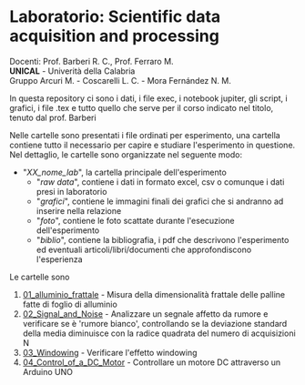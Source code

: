 # Laboratorio: Scientific data acquisition and processing
Docenti: Prof. Barberi R. C., Prof. Ferraro M.<br>
**UNICAL** - Univerità della Calabria<br>
Gruppo Arcuri M. - Coscarelli L. C. - Mora Fernández N. M.

In questa repository ci sono i dati, i file exec, i notebook jupiter, gli script, i grafici, i file .tex e tutto quello che serve per il corso indicato nel titolo, tenuto dal prof. Barberi

Nelle cartelle sono presentati i file ordinati per esperimento, una cartella contiene tutto il necessario per capire e studiare l'esperimento in questione.
Nel dettaglio, le cartelle sono organizzate nel seguente modo:
* "*XX_nome_lab*", la cartella principale dell'esperimento
  * "*raw data*", contiene i dati in formato excel, csv o comunque i dati presi in laboratorio
  * "*grafici*", contiene le immagini finali dei grafici che si andranno ad inserire nella relazione
  * "*foto*", contiene le foto scattate durante l'esecuzione dell'esperimento
  * "*biblio*", contiene la bibliografia, i pdf che descrivono l'esperimento ed eventuali articoli/libri/documenti che approfondiscono l'esperienza  

Le cartelle sono
1. [01_alluminio_frattale](https://github.com/MIK2292/Lab_Sc_data_acquisition/tree/main/01_alluminio_frattale) - Misura della dimensionalità frattale delle palline fatte di foglio di alluminio
2. [02_Signal_and_Noise](https://github.com/MIK2292/Lab_Sc_data_acquisition/tree/631ecedc1a59172f5ac5b05c186a3ef91dd6e7d6/02_Signal_and_Noise) - Analizzare un segnale affetto da rumore e verificare se è 'rumore bianco', controllando se la deviazione standard della media diminuisce con la radice quadrata del numero di acquisizioni N
3. [03_Windowing](https://github.com/MIK2292/Lab_Sc_data_acquisition/tree/d9bde04397176b5dccda38b4bf7dc3c9454671c4/03_Windowing) - Verificare l'effetto windowing
4. [04_Control_of_a_DC_Motor]() - Controllare un motore DC attraverso un Arduino UNO

